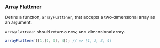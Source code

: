 ### Array Flattener

Define a function, `arrayFlattener`, that accepts a two-dimensional array as an
argument.

`arrayFlattener` should return a new, one-dimensional array.

```javascript
arrayFlattener([1,[2, 3], 4]); // => [1, 2, 3, 4]
```   
